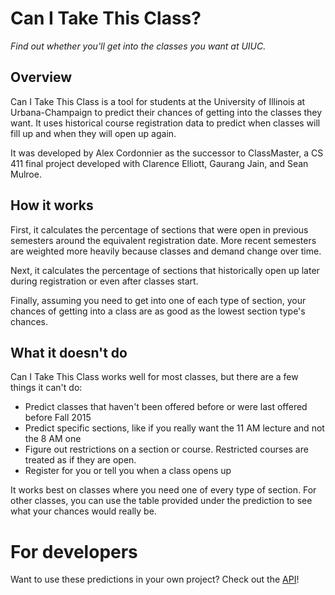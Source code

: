 # Can I Take This Class?

_Find out whether you'll get into the classes you want at UIUC._

## Overview
Can I Take This Class is a tool for students at the University of Illinois at Urbana-Champaign to predict their chances of getting into the classes they want. It uses historical course registration data to predict when classes will fill up and when they will open up again.

It was developed by Alex Cordonnier as the successor to ClassMaster, a CS 411 final project developed with Clarence Elliott, Gaurang Jain, and Sean Mulroe.

## How it works
First, it calculates the percentage of sections that were open in previous semesters around the equivalent registration date. More recent semesters are weighted more heavily because classes and demand change over time.

Next, it calculates the percentage of sections that historically open up later during registration or even after classes start.

Finally, assuming you need to get into one of each type of section, your chances of getting into a class are as good as the lowest section type's chances.

## What it doesn't do
Can I Take This Class works well for most classes, but there are a few things it can't do:

* Predict classes that haven't been offered before or were last offered before Fall 2015
* Predict specific sections, like if you really want the 11 AM lecture and not the 8 AM one
* Figure out restrictions on a section or course. Restricted courses are treated as if they are open.
* Register for you or tell you when a class opens up

It works best on classes where you need one of every type of section. For other classes, you can use the table provided under the prediction to see what your chances would really be.

# For developers
Want to use these predictions in your own project? Check out the [API](https://github.com/ajcord/CS411-Project/wiki/API-Docs)!
